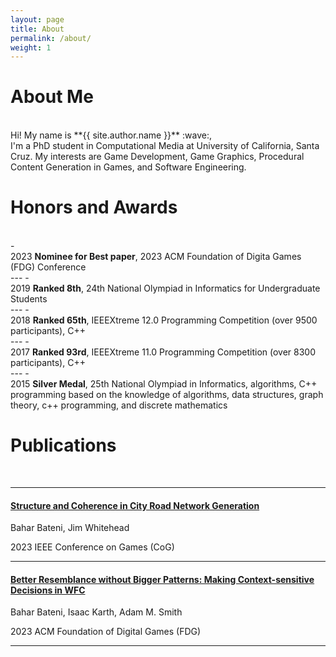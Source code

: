 ```yaml
---
layout: page
title: About
permalink: /about/
weight: 1
---
```


# **About Me**
<br>
Hi! My name is **{{ site.author.name }}** :wave:,<br>
I'm a PhD student in Computational Media at University of California, Santa Cruz. My interests are Game Development, Game Graphics, Procedural Content Generation in Games, and Software Engineering.

# **Honors and Awards**
<br>
<!-- - <div class="honor-container">
  <span class="honor-year">2023</span>
  <span class="honor-description">
    <strong>Co-Organizer</strong>, Procedural Content Generation (PCG) Workshop, 2022 AAAI Conference on Artificial Intelligence and Interactive Digital Entertainment (AIIDE)
  </span></div> -->
- <div class="honor-container">
  <span class="honor-year">2023</span>
  <span class="honor-description">
    <strong>Nominee for Best paper</strong>, 2023 ACM Foundation of Digita Games (FDG) Conference
  </span></div>
---
- <div class="honor-container">
  <span class="honor-year">2019</span>
  <span class="honor-description">
    <strong>Ranked 8th</strong>, 24th National Olympiad in Informatics for Undergraduate Students
  </span></div>
---
- <div class="honor-container">
  <span class="honor-year">2018</span>
  <span class="honor-description">
    <strong>Ranked 65th</strong>, IEEEXtreme 12.0 Programming Competition (over 9500 participants), C++
  </span></div>
---
- <div class="honor-container">
  <span class="honor-year">2017</span>
  <span class="honor-description">
    <strong>Ranked 93rd</strong>, IEEEXtreme 11.0 Programming Competition (over 8300 participants), C++
  </span></div>
---
- <div class="honor-container">
  <span class="honor-year">2015</span>
  <span class="honor-description">
    <strong>Silver Medal</strong>, 25th National Olympiad in Informatics, algorithms, C++ programming based on the knowledge of algorithms, data structures, graph theory, c++ programming, and discrete mathematics
  </span></div>

# **Publications**
<br>

---

#### [Structure and Coherence in City Road Network Generation](/projects/5-road-network-generation)
Bahar Bateni, Jim Whitehead

2023 IEEE Conference on Games (CoG)

---

#### [Better Resemblance without Bigger Patterns: Making Context-sensitive Decisions in WFC](/projects/1-context-sensitive-wfc)
Bahar Bateni, Isaac Karth, Adam M. Smith

2023 ACM Foundation of Digital Games (FDG)

---